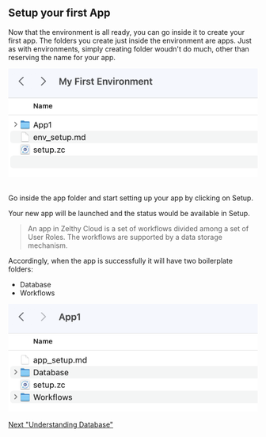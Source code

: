 ## Setup your first App

Now that the environment is all ready, you can go inside it to create your first app. The folders you create just inside the environment are apps. Just as with environments, simply creating folder woudn't do much, other than reserving the name for your app.


![alt text](/Zelthy%20Cloud/Assets/ZelCloud_AppCreated.png "Title")
<Image for creating app in Environment>


Go inside the app folder and start setting up your app by clicking on Setup.

Your new app will be launched and the status would be available in Setup.


> An app in Zelthy Cloud is a set of workflows divided among a set of User Roles. The 
> workflows are supported by a data storage mechanism.

Accordingly, when the app is successfully it will have two boilerplate folders:
- Database
- Workflows


![alt text](/Zelthy%20Cloud/Assets/ZelCloud_InsideApp.png "Title")


[Next "Understanding Database"](Database/database_setup.md)
